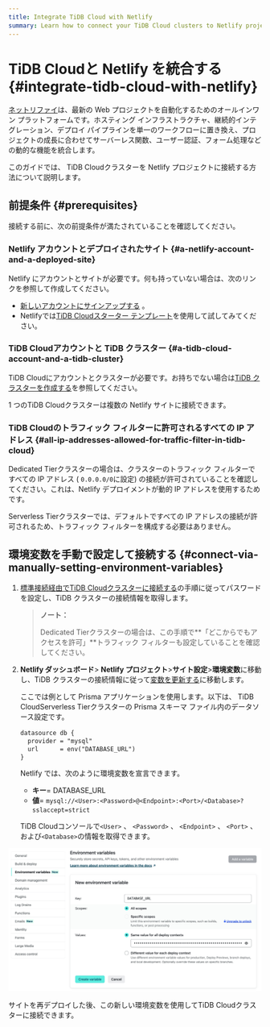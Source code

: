 ```yaml
---
title: Integrate TiDB Cloud with Netlify
summary: Learn how to connect your TiDB Cloud clusters to Netlify projects.
---
```


# TiDB Cloudと Netlify を統合する {#integrate-tidb-cloud-with-netlify}

[ネットリファイ](https://netlify.com/)は、最新の Web プロジェクトを自動化するためのオールインワン プラットフォームです。ホスティング インフラストラクチャ、継続的インテグレーション、デプロイ パイプラインを単一のワークフローに置き換え、プロジェクトの成長に合わせてサーバーレス関数、ユーザー認証、フォーム処理などの動的な機能を統合します。

このガイドでは、 TiDB Cloudクラスターを Netlify プロジェクトに接続する方法について説明します。

## 前提条件 {#prerequisites}

接続する前に、次の前提条件が満たされていることを確認してください。

### Netlify アカウントとデプロイされたサイト {#a-netlify-account-and-a-deployed-site}

Netlify にアカウントとサイトが必要です。何も持っていない場合は、次のリンクを参照して作成してください。

-   [新しいアカウントにサインアップする](https://app.netlify.com/signup) 。
-   Netlifyでは[TiDB Cloudスターター テンプレート](https://github.com/tidbcloud/nextjs-prisma-example)を使用して試してみてください。

### TiDB Cloudアカウントと TiDB クラスター {#a-tidb-cloud-account-and-a-tidb-cluster}

TiDB Cloudにアカウントとクラスターが必要です。お持ちでない場合は[TiDB クラスターを作成する](/tidb-cloud/create-tidb-cluster.md)を参照してください。

1 つのTiDB Cloudクラスターは複数の Netlify サイトに接続できます。

### TiDB Cloudのトラフィック フィルターに許可されるすべての IP アドレス {#all-ip-addresses-allowed-for-traffic-filter-in-tidb-cloud}

Dedicated Tierクラスターの場合は、クラスターのトラフィック フィルターですべての IP アドレス ( `0.0.0.0/0`に設定) の接続が許可されていることを確認してください。これは、Netlify デプロイメントが動的 IP アドレスを使用するためです。

Serverless Tierクラスターでは、デフォルトですべての IP アドレスの接続が許可されるため、トラフィック フィルターを構成する必要はありません。

## 環境変数を手動で設定して接続する {#connect-via-manually-setting-environment-variables}

1.  [標準接続経由でTiDB Cloudクラスターに接続する](/tidb-cloud/connect-via-standard-connection.md)の手順に従ってパスワードを設定し、TiDB クラスターの接続情報を取得します。

    > **ノート：**
    >
    > Dedicated Tierクラスターの場合は、この手順で**「どこからでもアクセスを許可」**トラフィック フィルターも設定していることを確認してください。

2.  **Netlify ダッシュボード**&gt; **Netlify プロジェクト**&gt;**サイト設定**&gt;**環境変数**に移動し、TiDB クラスターの接続情報に従って[変数を更新する](https://docs.netlify.com/environment-variables/get-started/#update-variables-with-the-netlify-ui)に移動します。

    ここでは例として Prisma アプリケーションを使用します。以下は、 TiDB CloudServerless Tierクラスターの Prisma スキーマ ファイル内のデータソース設定です。

    ```
    datasource db {
      provider = "mysql"
      url      = env("DATABASE_URL")
    }
    ```

    Netlify では、次のように環境変数を宣言できます。

    -   **キー**= DATABASE_URL
    -   **値**= `mysql://<User>:<Password>@<Endpoint>:<Port>/<Database>?sslaccept=strict`

    TiDB Cloudコンソールで`<User>` 、 `<Password>` 、 `<Endpoint>` 、 `<Port>` 、および`<Database>`の情報を取得できます。

![Set an environment variable in Netlify](/media/tidb-cloud/integration-netlify-environment-variables.jpg)

サイトを再デプロイした後、この新しい環境変数を使用してTiDB Cloudクラスターに接続できます。
